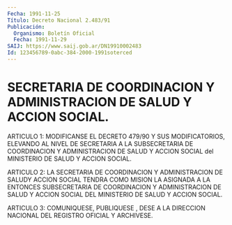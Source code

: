 ```yaml
---
Fecha: 1991-11-25
Título: Decreto Nacional 2.483/91
Publicación:
  Organismo: Boletín Oficial
  Fecha: 1991-11-29
SAIJ: https://www.saij.gob.ar/DN19910002483
Id: 123456789-0abc-384-2000-1991soterced
---
```

# SECRETARIA DE COORDINACION Y ADMINISTRACION DE SALUD Y ACCION SOCIAL.

<a id="1"></a>
ARTICULO 1: MODIFICANSE EL DECRETO 479/90 Y SUS MODIFICATORIOS, ELEVANDO  AL NIVEL DE SECRETARIA A LA SUBSECRETARIA DE COORDINACION Y ADMINISTRACION  DE  SALUD Y ACCION SOCIAL del MINISTERIO DE SALUD Y ACCION SOCIAL.

<a id="2"></a>
ARTICULO  2: LA SECRETARIA DE COORDINACION Y ADMINISTRACION DE SALUDY ACCION SOCIAL  TENDRA  COMO MISION LA ASIGNADA A LA ENTONCES SUBSECRETARIA DE COORDINACION Y  ADMINISTRACION  DE  SALUD Y ACCION SOCIAL DEL MINISTERIO DE SALUD Y ACCION SOCIAL.

<a id="3"></a>
ARTICULO  3:  COMUNIQUESE,  PUBLIQUESE  ,  DESE A LA DIRECCION NACIONAL DEL REGISTRO OFICIAL Y ARCHIVESE.